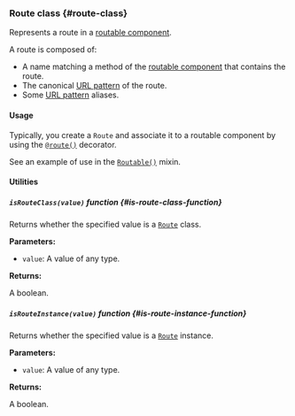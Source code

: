 ### Route <badge type="primary">class</badge> {#route-class}

Represents a route in a [routable component](https://layrjs.com/docs/v1/reference/routable#routable-component-class).

A route is composed of:

- A name matching a method of the [routable component](https://layrjs.com/docs/v1/reference/routable#routable-component-class) that contains the route.
- The canonical [URL pattern](https://layrjs.com/docs/v1/reference/addressable#url-pattern-type) of the route.
- Some [URL pattern](https://layrjs.com/docs/v1/reference/addressable#url-pattern-type) aliases.

#### Usage

Typically, you create a `Route` and associate it to a routable component by using the [`@route()`](https://layrjs.com/docs/v1/reference/routable#route-decorator) decorator.

See an example of use in the [`Routable()`](https://layrjs.com/docs/v1/reference/routable#usage) mixin.

#### Utilities

##### `isRouteClass(value)` <badge type="tertiary-outline">function</badge> {#is-route-class-function}

Returns whether the specified value is a [`Route`](https://layrjs.com/docs/v1/reference/route) class.

**Parameters:**

* `value`: A value of any type.

**Returns:**

A boolean.

##### `isRouteInstance(value)` <badge type="tertiary-outline">function</badge> {#is-route-instance-function}

Returns whether the specified value is a [`Route`](https://layrjs.com/docs/v1/reference/route) instance.

**Parameters:**

* `value`: A value of any type.

**Returns:**

A boolean.

